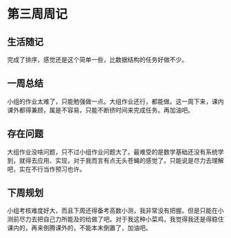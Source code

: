 # 第三周周记

## 生活随记

完成了排序，感觉还是这个简单一些，比数据结构的任务好做不少。

## 一周总结

小组的作业太难了，只能勉强做一点。大组作业还行，都能做。这一周下来，课内课外都得兼顾，属是不容易，只能不断挤时间来完成任务。再加油吧。

## 存在问题

大组作业没啥问题，只不过小组作业问题大了。最难受的是数学基础还没有系统学到，就得去应用、实现，对于我而言有点无头苍蝇的感觉了。只能说是尽力去理解吧，实在不行当作预习也许。

## 下周规划

小组考核难度好大，而且下周还得备考高数小测，我非常没有把握。但是只能在小测前尽力去把自己力所能及的给做了吧。对于我这种小菜鸡，我觉得我还是得稳住课内的，再来倒腾课外的，不能本末倒置了，加油吧。